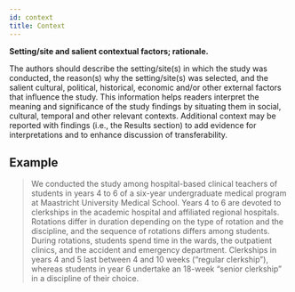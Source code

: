 ```yaml
---
id: context
title: Context
---
```

**Setting/site and salient contextual factors; rationale.**

The authors should describe the setting/site(s) in which the study was conducted, the reason(s) why the setting/site(s) was selected, and the salient cultural, political, historical, economic and/or other external factors that influence the study. This information helps readers interpret the meaning and significance of the study findings by situating them in social, cultural, temporal and other relevant contexts. Additional context may be reported with findings (i.e., the Results section) to add evidence for interpretations and to enhance discussion of transferability.

## Example

> We conducted the study among hospital-based clinical teachers of students in years 4 to 6 of a six-year undergraduate medical program at Maastricht University Medical School. Years 4 to 6 are devoted to clerkships in the academic hospital and affiliated regional hospitals. Rotations differ in duration depending on the type of rotation and the discipline, and the sequence of rotations differs among students. During rotations, students spend time in the wards, the outpatient clinics, and the accident and emergency department. Clerkships in years 4 and 5 last between 4 and 10 weeks (“regular clerkship”), whereas students in year 6 undertake an 18-week “senior clerkship” in a discipline of their choice.

